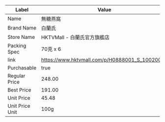 | Label           | Value                                          |
| --------------- | ---------------------------------------------- |
| Name            | 無糖燕窩                                           |
| Brand Name      | 白蘭氏                                            |
| Store Name      | HKTVMall - 白蘭氏官方旗艦店                            |
| Packing Spec    | 70克 x 6                                        |
| link            | https://www.hktvmall.com/p/H0888001_S_10020081 |
| Purchasable     | true                                           |
| Regular Price   | 248.00                                         |
| Best Price      | 191.00                                         |
| Unit Price      | 45.48                                          |
| Unit Price Unit | 100g                                           |
